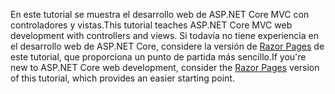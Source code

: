 <span data-ttu-id="6592b-101">En este tutorial se muestra el desarrollo web de ASP.NET Core MVC con controladores y vistas.</span><span class="sxs-lookup"><span data-stu-id="6592b-101">This tutorial teaches ASP.NET Core MVC web development with controllers and views.</span></span> <span data-ttu-id="6592b-102">Si todavía no tiene experiencia en el desarrollo web de ASP.NET Core, considere la versión de [Razor Pages](xref:tutorials/razor-pages/razor-pages-start) de este tutorial, que proporciona un punto de partida más sencillo.</span><span class="sxs-lookup"><span data-stu-id="6592b-102">If you're new to ASP.NET Core web development, consider the [Razor Pages](xref:tutorials/razor-pages/razor-pages-start) version of this tutorial, which provides an easier starting point.</span></span>

